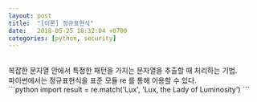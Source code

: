 ```yaml
---
layout: post
title:  "[이론] 정규표현식"
date:   2018-05-25 18:32:04 +0700
categories: [python, security]
---
```

<br/>
복잡한 문자열 안에서 특정한 패턴을 가지는 문자열을 추출할 때 처리하는 기법.
<br>
파이썬에서는 정규표현식을 표준 모듈 re 를 통해 이용할 수 있다.
<br>
```python
import result = re.match('Lux', 'Lux, the Lady of Luminosity')
```
